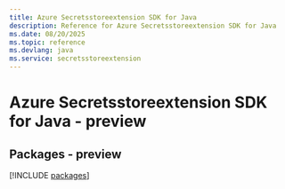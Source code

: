 ```yaml
---
title: Azure Secretsstoreextension SDK for Java
description: Reference for Azure Secretsstoreextension SDK for Java
ms.date: 08/20/2025
ms.topic: reference
ms.devlang: java
ms.service: secretsstoreextension
---
```

# Azure Secretsstoreextension SDK for Java - preview
## Packages - preview
[!INCLUDE [packages](secretsstoreextension-index.md)]